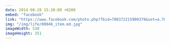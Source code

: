 ```yaml
---
date: 2014-08-28 15:20:09 +0200
embed: "facebook"
link: "https://www.facebook.com/photo.php?fbid=708372215900379&set=a.701530316584569.1073741829.100001828228976&type=3&theater"
img: "/img/life/00046_item.md.jpg"
imageWidth: 530
imageHeight: 351
---
```


